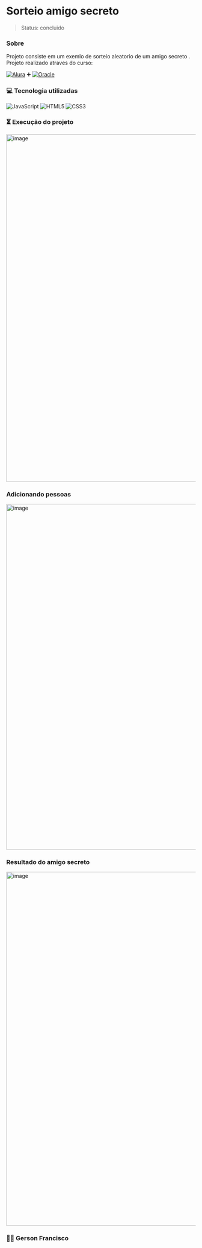 #  Sorteio amigo secreto
> Status: concluido
### Sobre 
Projeto consiste em um exemlo de  sorteio aleatorio de um amigo secreto .
Projeto realizado atraves do curso:   

[![Alura](https://img.shields.io/badge/Alura-Cursos%20Online-13293D?style=for-the-badge&logo=alura&logoColor=00C4B3)](https://www.alura.com.br/) ➕ [![Oracle](https://img.shields.io/badge/Oracle-Database-red?style=for-the-badge&logo=oracle&logoColor=white)](https://www.oracle.com/)




### 💻 Tecnologia utilizadas 
![JavaScript](https://img.shields.io/badge/JavaScript-F7DF1E?logo=javascript&logoColor=000&labelColor=F7DF1E&style=for-the-badge)
![HTML5](https://img.shields.io/badge/HTML5-E34F26?logo=html5&logoColor=fff&labelColor=E34F26&style=for-the-badge)
![CSS3](https://img.shields.io/badge/CSS3-1572B6?logo=css3&logoColor=fff&labelColor=1572B6&style=for-the-badge)

### ⏳ Execução  do  projeto 

<img width="1856" height="924" alt="image" src="https://github.com/user-attachments/assets/21307d5c-bd89-4a75-a2d4-6a7d48858b89" />

 ### Adicionando pessoas  

<img width="1843" height="919" alt="image" src="https://github.com/user-attachments/assets/bee93060-a849-4369-99a8-9e2af6073ff9" />


### Resultado do amigo secreto

<img width="1858" height="941" alt="image" src="https://github.com/user-attachments/assets/3f6644cc-9bba-43a7-94fd-6fa34b283cf2" />


### 👨‍💻 Gerson Francisco

